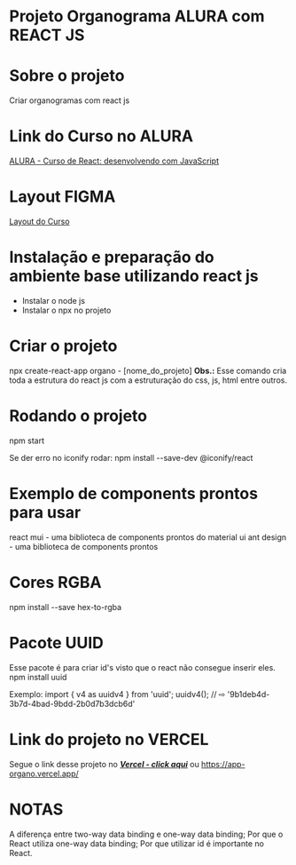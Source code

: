 # Projeto Organograma ALURA com REACT JS

# Sobre o projeto
Criar organogramas com react js

# Link do Curso no ALURA
[ALURA - Curso de React: desenvolvendo com JavaScript](https://www.figma.com/file/T6BLI1HfB81eYOiVgpqQz7/Projeto-Intro-ao-React?node-id=134%3A128)

# Layout FIGMA
[Layout do Curso](https://cursos.alura.com.br/course/react-desenvolvendo-javascript) 

# Instalação e preparação do ambiente base utilizando react js
- Instalar o node js
- Instalar o npx no projeto 

# Criar o projeto
npx create-react-app organo - [nome_do_projeto]
**Obs.:** Esse comando cria toda a estrutura do react js com a estruturação do css, js, html entre outros.

# Rodando o projeto
npm start

Se der erro no iconify rodar: npm install --save-dev @iconify/react

# Exemplo de components prontos para usar
react mui - uma biblioteca de components prontos do material ui
ant design - uma biblioteca de components prontos

# Cores RGBA
npm install --save hex-to-rgba

# Pacote UUID 
Esse pacote é para criar id's visto que o react não consegue inserir eles.
npm install uuid

Exemplo:
import { v4 as uuidv4 } from 'uuid';
uuidv4(); // ⇨ '9b1deb4d-3b7d-4bad-9bdd-2b0d7b3dcb6d'




# Link do projeto no VERCEL
Segue o link desse projeto no [***Vercel - click aqui***](https://app-organo.vercel.app/) ou https://app-organo.vercel.app/


# NOTAS
A diferença entre two-way data binding e one-way data binding;
Por que o React utiliza one-way data binding;
Por que utilizar id é importante no React.